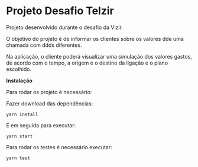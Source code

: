 # Projeto Desafio Telzir

Projeto desenvolvido durante o desafio da Vizir.

O objetivo do projeto é de informar os clientes sobre os valores dde uma chamada com ddds diferentes.

Na aplicação, o cliente poderá visualizar uma simulação dos valores gastos, de acordo com o tempo, a origem e o destino da ligação e o plano escolhido.

**Instalação**

Para rodar os projeto é necessário:

Fazer download das dependências:

```
yarn install

```
E em seguida para executar:

```
yarn start
```

Para rodar os testes é necessário executar:

```
yarn test
```
